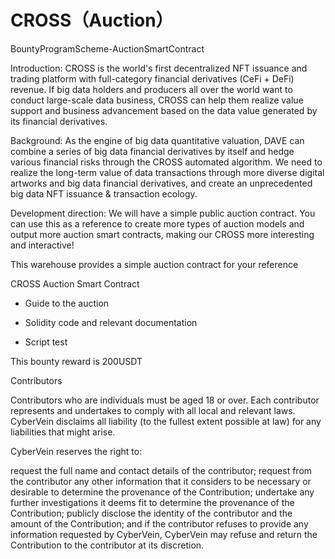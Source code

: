 # CROSS（Auction）
BountyProgramScheme-AuctionSmartContract


Introduction: CROSS is the world's first decentralized NFT issuance and trading platform with full-category financial derivatives (CeFi + DeFi) revenue. If big data holders and producers all over the world want to conduct large-scale data business, CROSS can help them realize value support and business advancement based on the data value generated by its financial derivatives.




Background: As the engine of big data quantitative valuation, DAVE can combine a series of big data financial derivatives by itself and hedge various financial risks through the CROSS automated algorithm. We need to realize the long-term value of data transactions through more diverse digital artworks and big data financial derivatives, and create an unprecedented big data NFT issuance & transaction ecology.



Development direction: We will have a simple public auction contract. You can use this as a reference to create more types of auction models and output more auction smart contracts, making our CROSS more interesting and interactive!


This warehouse provides a simple auction contract for your reference



CROSS Auction Smart Contract  
- Guide to the auction

- Solidity code and relevant documentation

- Script test

This bounty reward is 200USDT



Contributors

Contributors who are individuals must be aged 18 or over. Each contributor represents and undertakes to comply with all local and relevant laws. CyberVein disclaims all liability (to the fullest extent possible at law) for any liabilities that might arise.

CyberVein reserves the right to:

request the full name and contact details of the contributor;
request from the contributor any other information that it considers to be necessary or desirable to determine the provenance of the Contribution;
undertake any further investigations it deems fit to determine the provenance of the Contribution;
publicly disclose the identity of the contributor and the amount of the Contribution; and
if the contributor refuses to provide any information requested by CyberVein, CyberVein may refuse and return the Contribution to the contributor at its discretion.
